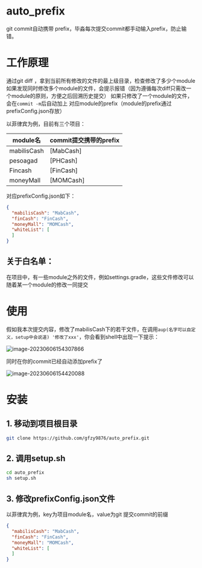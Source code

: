 # auto_prefix

git commit自动携带 prefix，毕淼每次提交commit都手动输入prefix，防止输错。

# 工作原理

通过git diff ，拿到当前所有修改的文件的最上级目录，检查修改了多少个module
如果发现同时修改多个module的文件，会提示报错（因为遵循每次diff只需改一个module的原则，方便之后回溯历史提交）
如果只修改了一个module的文件，会在`commit -m`后自动加上 对应module的prefix（module的prefix通过prefixConfig.json存放）

以菲律宾为例，目前有三个项目：

| module名    | commit提交携带的prefix |
| ----------- | ---------------------- |
| mabilisCash | [MabCash]              |
| pesoagad    | [PHCash]               |
| Fincash     | [FinCash]              |
| moneyMall   | [MOMCash]              |

对应prefixConfig.json如下：

```json
{
  "mabilisCash": "MabCash",
  "finCash": "FinCash",
  "moneyMall": "MOMCash",
  "whiteList": [
  ]
}
```

## 关于白名单：

在项目中，有一些module之外的文件，例如settings.gradle，这些文件修改可以随着某一个module的修改一同提交

# 使用

假如我本次提交内容，修改了mabilisCash下的若干文件，在调用`aup(名字可以自定义，setup中会说道) '修改了xxx'`，你会看到shell中出现一下提示：

![image-20230606154307866](/Users/zy/selfBus/auto_prefix/imgs/1.png)

同时在你的commit已经自动添加prefix了

![image-20230606154420088](/Users/zy/selfBus/auto_prefix/imgs/2.png)

# 安装

## 1. 移动到项目根目录

```sh
git clone https://github.com/gfzy9876/auto_prefix.git
```

## 2. 调用setup.sh

```sh
cd auto_prefix
sh setup.sh
```

## 3. 修改prefixConfig.json文件

以菲律宾为例，key为项目module名，value为git 提交commit的前缀

```json
{
  "mabilisCash": "MabCash",
  "finCash": "FinCash",
  "moneyMall": "MOMCash",
  "whiteList": [
  ]
}
```